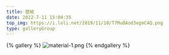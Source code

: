 ```yaml
---
title: 壁紙
date: 2022-7-11 15:04:35
top_img: https://i.loli.net/2019/11/10/T7Mu8Aod3egmC4Q.png
type: galleryGroup
---
```


{% gallery %}
![material-1.png](https://bing-api.xlenco.eu.org)
{% endgallery %}
